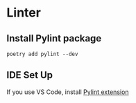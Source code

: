 # Linter

## Install Pylint package

```shell
poetry add pylint --dev
```


## IDE Set Up

If you use VS Code, install [Pylint extension](https://marketplace.visualstudio.com/items?itemName=ms-python.pylint)
